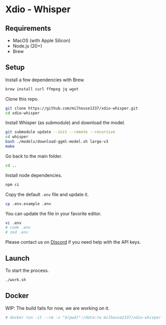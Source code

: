 # Xdio - Whisper

## Requirements

- MacOS (with Apple Silicon)
- Node.js (20+)
- Brew

## Setup

Install a few dependencies with Brew.

```bash
brew install curl ffmpeg jq wget
```

Clone this repo.

```bash
git clone https://github.com/milhouse1337/xdio-whisper.git
cd xdio-whisper
```

Install Whisper (as submodule) and download the model.

```bash
git submodule update --init --remote --recursive
cd whisper
bash ./models/download-ggml-model.sh large-v3
make
```

Go back to the main folder.

```bash
cd ..
```

Install node dependencies.

```bash
npm ci
```

Copy the default `.env` file and update it.

```bash
cp .env.example .env
```

You can update the file in your favorite editor. 

```bash
vi .env
# code .env
# zed .env
```

Please contact us on [Discord](https://discord.gg/A6tHyATaw7) if you need help with the API keys.

## Launch

To start the process.

```bash
./work.sh
```

## Docker

WIP: The build fails for now, we are working on it.

```bash
# docker run -it --rm -v "$(pwd)":/data:rw milhouse1337/xdio-whisper
```

